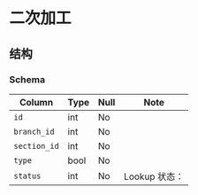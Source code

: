 # 二次加工

结构
--------------------------------------------------------------------------
### Schema
Column                              | Type      | Null | Note
------------------------------------|-----------|------|-------
`id`                                | int       | No   | 
`branch_id`                         | int       | No   | 
`section_id`                        | int       | No   | 
`type`                              | bool      | No   |
`status`                            | int       | No   | Lookup 状态：
